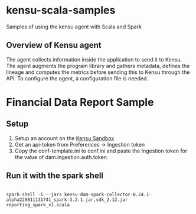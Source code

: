 # kensu-scala-samples

Samples of using the kensu agent with Scala and Spark


## Overview of Kensu agent

The agent collects information inside the application to send it to Kensu. The agent augments the program library and gathers metadata, defines the lineage and computes the metrics before sending this to Kensu through the API. To configure the agent, a configuration file is needed.

# Financial Data Report Sample

## Setup

1. Setup an account on the [Kensu Sandbox](https://sandbox.kensuapp.com/)
1. Get an api-token from Preferences -> Ingestion token
1. Copy the conf-template.ini to conf.ini and paste the Ingestion token for the value of dam.ingestion.auth.token

## Run it with the spark shell


```spark-shell -i --jars kensu-dam-spark-collector-0.24.1-alpha220811131741_spark-3.2.1.jar,sdk_2.12.jar load_financial_data_kensu.scala

spark-shell -i --jars kensu-dam-spark-collector-0.24.1-alpha220811131741_spark-3.2.1.jar,sdk_2.12.jar reporting_spark_v1.scala
```
